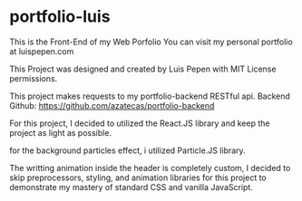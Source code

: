 # portfolio-luis
This is the Front-End of my Web Porfolio
You can visit my personal portfolio at luispepen.com

This Project was designed and created by Luis Pepen with MIT License permissions.

This project makes requests to my portfolio-backend RESTful api.
Backend Github: https://github.com/azatecas/portfolio-backend

For this project, I decided to utilized the React.JS library and keep the project as light as possible.

for the background particles effect, i utilized Particle.JS library.

The writting animation inside the header is completely custom, I decided to skip preprocessors, styling, and animation libraries for this project to demonstrate my mastery of standard CSS and vanilla JavaScript.





